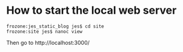 # How to start the local web server

	frozone:jes_static_blog jes$ cd site
	frozone:site jes$ nanoc view
	
Then go to http://localhost:3000/

